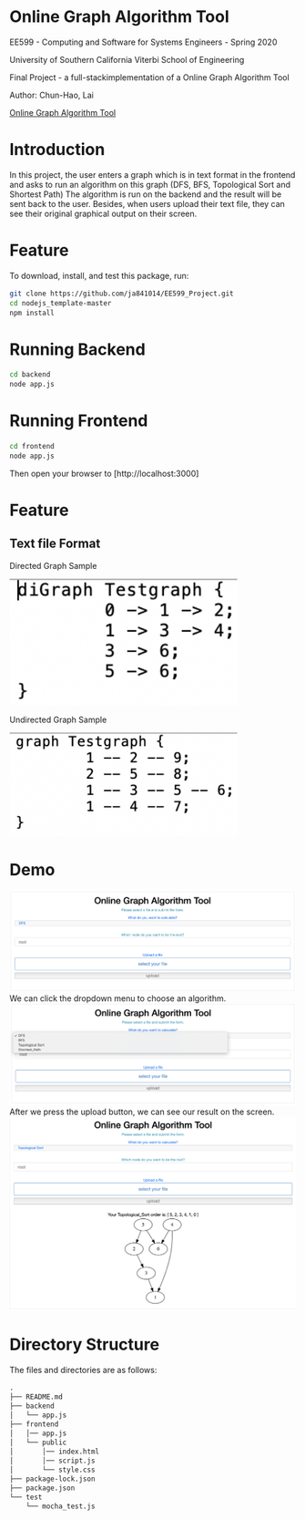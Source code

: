 # Online Graph Algorithm Tool

EE599 - Computing and Software for Systems Engineers - Spring 2020

University of Southern California Viterbi School of Engineering

Final Project - a full-stackimplementation of a Online Graph Algorithm Tool

Author: Chun-Hao, Lai

[Online Graph Algorithm Tool](https://graphonline.ru/en/)
# Introduction

In this project, the user enters a graph which is in text format in the frontend and asks to run an algorithm on this graph (DFS, BFS, Topological Sort and Shortest Path) The algorithm is run on the backend and the result will be sent back to the user. Besides, when users upload their text file, they can see their original graphical output on their screen.

# Feature

To download, install, and test this package, run:

```bash
git clone https://github.com/ja841014/EE599_Project.git
cd nodejs_template-master
npm install
```

# Running Backend
```bash
cd backend
node app.js
```

# Running Frontend
```bash
cd frontend
node app.js
```
Then open your browser to [http://localhost:3000]

# Feature
## Text file Format
Directed Graph Sample

<img alt="Frontend" src="https://github.com/ja841014/EE599_Project/blob/master/frontend/Directed_Graph_Sample.png" width="400">

Undirected Graph Sample

<img alt="Frontend" src="https://github.com/ja841014/EE599_Project/blob/master/frontend/Undirected_Graph_Sample.png" width="400">

# Demo
<img alt="Frontend" src="https://github.com/ja841014/EE599_Project/blob/master/frontend/frontend_appearance.png">
We can click the dropdown menu to choose an algorithm.
<img alt="Frontend" src="https://github.com/ja841014/EE599_Project/blob/master/frontend/DEMO_Select.png">
After we press the upload button, we can see our result on the screen.
<img alt="Frontend" src="https://github.com/ja841014/EE599_Project/blob/master/backend/DEMO_TOPO.png">


# Directory Structure

The files and directories are as follows:

```
.
├── README.md
├── backend
│   └── app.js
├── frontend
│   │── app.js
│   └── public
│       │── index.html
│       │── script.js
│       └── style.css
├── package-lock.json
├── package.json
└── test
    └── mocha_test.js
    
```
